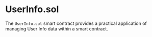 # UserInfo.sol

The `UserInfo.sol` smart contract provides a practical application of managing User Info data within a smart contract.